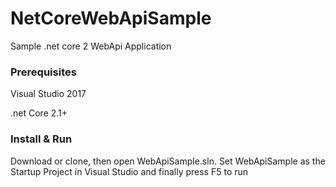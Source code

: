 # NetCoreWebApiSample
Sample .net core 2 WebApi Application

### Prerequisites

Visual Studio 2017

.net Core 2.1+ 

### Install & Run

Download or clone, then open WebApiSample.sln. Set WebApiSample as the Startup Project in Visual Studio and finally press F5 to run

